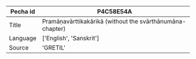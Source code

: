 |Pecha id | P4C58E54A
| --- | --- 
|Title | Pramāṇavārttikakārikā (without the svārthānumāna-chapter) 
|Language | ['English', 'Sanskrit']
|Source | 'GRETIL'
